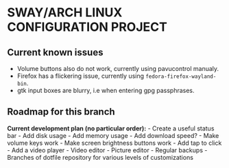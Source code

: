SWAY/ARCH LINUX CONFIGURATION PROJECT
=====================================

Current known issues
--------------------
- Volume buttons also do not work, currently using pavucontrol manualy.
- Firefox has a flickering issue, currently using `fedora-firefox-wayland-bin`.
- gtk input boxes are blurry, i.e when entering gpg passphrases.

Roadmap for this branch
-----------------------
**Current development plan (no particular order):**
	- Create a useful status bar
		- Add disk usage 
		- Add memory usage
		- Add download speed?
	- Make volume keys work
	- Make screen brightness buttons work
	- Add tap to click
	- Add a video player
	- Video editor
	- Picture editor
	- Regular backups
	- Branches of dotfile repository for various levels of customizations
